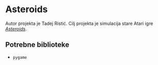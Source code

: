 # Asteroids
Autor projekta je Tadej Ristić. Cilj projekta je simulacija stare Atari igre [*Asteroids*](https://en.wikipedia.org/wiki/Asteroids_(video_game)).

## Potrebne biblioteke
- `pygame`
